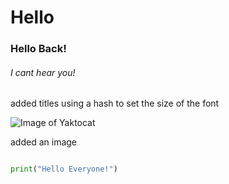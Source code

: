 # Hello
### Hello Back!
######  I cant hear you!






added titles using a hash to set the size of the font





![Image of Yaktocat](https://octodex.github.com/images/yaktocat.png)


added an image 


```python

print("Hello Everyone!")



```
